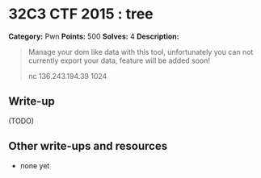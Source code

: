 # 32C3 CTF 2015 : tree

**Category:** Pwn
**Points:** 500
**Solves:** 4
**Description:**

> Manage your dom like data with this tool, unfortunately you can not currently export your data, feature will be added soon!
> 
> 
> nc 136.243.194.39 1024


## Write-up

(TODO)

## Other write-ups and resources

* none yet
